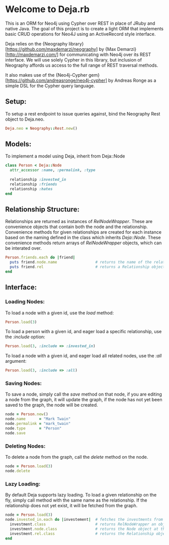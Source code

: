 Welcome to Deja.rb
==================
This is an ORM for Neo4j using Cypher over REST in place of JRuby and native Java. The goal of this project is to create a light ORM that implements basic CRUD operations for Neo4J using an ActiveRecord style interface.


Deja relies on the {Neography library}[https://github.com/maxdemarzi/neography] by {Max Demarzi}[http://maxdemarzi.com/] for communicating with Neo4j over its REST interface. We will use solely Cypher in this library, but inclusion of Neography affords us access to the full range of REST traversal methods. 


It also makes use of the {Neo4j-Cypher gem}[https://github.com/andreasronge/neo4j-cypher] by Andreas Ronge as a simple DSL for the Cypher query language. 


Setup:
-----
To setup a rest endpoint to issue queries against, bind the Neography Rest object to Deja.neo.
  ```ruby
  Deja.neo = Neography::Rest.new()
  ```
Models:
------
To implement a model using Deja, inherit from Deja::Node
  ```ruby
  class Person < Deja::Node 
    attr_accessor :name, :permalink, :type
    
    relationship :invested_in
    relationship :friends
    relationship :hates
  end
  ```
Relationship Structure:
-----------------------
Relationships are returned as instances of *RelNodeWrapper*. These are convenience objects that contain both the node and the relationship. Convenience methods for given relationships are created for each instance based on the naming defined in the class which inherits *Deja*::*Node*. These convenience methods return arrays of *RelNodeWrapper* objects, which can be interated over. 
  ```ruby
  Person.friends.each do |friend|
    puts friend.node.name                 # returns the name of the related node, say "Fred"
    puts friend.rel                       # returns a Relationship object with both start and end nodes
  end
  ```
Interface:
----------
### Loading Nodes:
To load a node with a given id, use the *load* method:
  ```ruby
  Person.load(3)
  ```
To load a person with a given id, and eager load a specific relationship, use the *:include* option:
  ```ruby
  Person.load(3, :include => :invested_in)  
  ```
To load a node with a given id, and eager load all related nodes, use the *:all* argument:
  ```ruby
  Person.load(3, :include => :all)
  ```

### Saving Nodes:
To save a node, simply call the *save* method on that node, if you are editing a node from the graph, it will update the graph, if the node has not yet been saved to the graph, the node will be created.
  ```ruby
  node = Person.new()
  node.name      = "Mark Twain"
  node.permalink = "mark_twain"
  node.type      = "Person"
  node.save
  ```
### Deleting Nodes:
To delete a node from the graph, call the *delete* method on the node. 
  ```ruby
  node = Person.load(3)
  node.delete
  ```
### Lazy Loading:
By default Deja supports lazy loading. To load a given relationship on the fly, simply call method with the same name as the relationship. If the relationship does not yet exist, it will be fetched from the graph. 
  ```ruby
  node = Person.load(3)
  node.invested_in.each do |investement|  # fetches the investments from the graph
    investment.class                      # returns RelNodeWrapper an object containing a node and a relationship
    investment.node.class                 # returns the Node object at the end of the relationship
    investment.rel.class                  # returns the Relationship object in between the two nodes
  end
  ```

